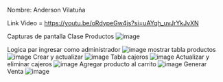 Nombre: Anderson Vilatuña

Link Video = https://youtu.be/oRdypeGw4js?si=uAYqh_uvJrYkJvXN


Capturas de pantalla
 Clase Productos 
![image](https://github.com/user-attachments/assets/74983510-39e8-4d48-bf40-f69484309e9d)

Logica par ingresar como administrador
![image](https://github.com/user-attachments/assets/d9c1c5a0-76ca-44c8-8b04-dc7b82cdd9c3)
mostrar tabla productos
![image](https://github.com/user-attachments/assets/2d1430b5-7ec8-4065-8157-48cc215e1a1b)
Crear y actualizar
![image](https://github.com/user-attachments/assets/3fd8a00d-fd64-4033-b2e4-3a6a84cd4895)
Tabla cajeros
![image](https://github.com/user-attachments/assets/419cd6cb-3884-43f4-9c1e-837b55570378)
Actualizar y eliminar cajeros
![image](https://github.com/user-attachments/assets/20ea3964-2fd4-481b-9f12-baa1459092c4)
Agregar producto al carrito
![image](https://github.com/user-attachments/assets/bbe6ee6c-8775-4974-b076-0fc54569fc9f)
Generar Venta
![image](https://github.com/user-attachments/assets/cb422ef5-2579-40a8-a929-499a0f43faad)


